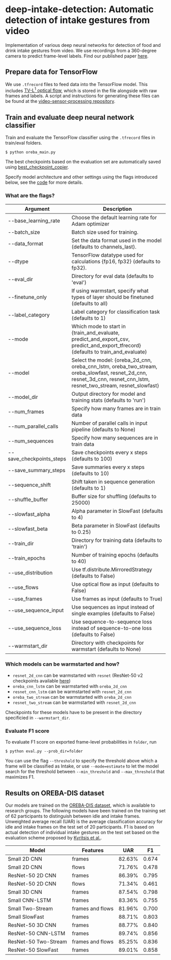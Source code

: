 # deep-intake-detection: Automatic detection of intake gestures from video

Implementation of various deep neural networks for detection of food and drink intake gestures from video.
We use recordings from a 360-degree camera to predict frame-level labels.
Find our published paper [here](https://ieeexplore.ieee.org/document/8853283).

## Prepare data for TensorFlow

We use `.tfrecord` files to feed data into the TensorFlow model.
This includes [TV-L<sup>1</sup> optical flow](https://pequan.lip6.fr/~bereziat/cours/master/vision/papers/zach07.pdf), which is stored in the file alongside with raw frames and labels.
A script and instructions for generating these files can be found at the [video-sensor-processing repository](https://github.com/prouast/video-sensor-processing).

## Train and evaluate deep neural network classifier

Train and evaluate the TensorFlow classifier using the `.tfrecord` files in train/eval folders.

```
$ python oreba_main.py
```

The best checkpoints based on the evaluation set are automatically saved using [best_checkpoint_copier](https://github.com/bluecamel/best_checkpoint_copier).

Specify model architecture and other settings using the flags introduced below, see the [code](https://github.com/prouast/deep-intake-detection/blob/master/model/oreba_main.py#L21) for more details.

### What are the flags?

| Argument | Description |
| --- | --- |
| --base_learning_rate | Choose the default learning rate for Adam optimizer |
| --batch_size | Batch size used for training. |
| --data_format | Set the data format used in the model (defaults to channels_last). |
| --dtype | TensorFlow datatype used for calculations {fp16, fp32} (defaults to fp32). |
| --eval_dir | Directory for eval data (defaults to 'eval') |
| --finetune_only | If using warmstart, specify what types of layer should be finetuned (defaults to all) |
| --label_category | Label category for classification task (defaults to 1) |
| --mode | Which mode to start in {train_and_evaluate, predict_and_export_csv, predict_and_export_tfrecord} (defaults to train_and_evaluate) |
| --model | Select the model: {oreba_2d_cnn, oreba_cnn_lstm, oreba_two_stream, oreba_slowfast, resnet_2d_cnn, resnet_3d_cnn, resnet_cnn_lstm, resnet_two_stream, resnet_slowfast} |
| --model_dir | Output directory for model and training stats (defaults to 'run') |
| --num_frames | Specify how many frames are in train data |
| --num_parallel_calls | Number of parallel calls in input pipeline (defaults to None) |
| --num_sequences | Specify how many sequences are in train data |
| --save_checkpoints_steps | Save checkpoints every x steps (defaults to 100) |
| --save_summary_steps | Save summaries every x steps (defaults to 10) |
| --sequence_shift | Shift taken in sequence generation (defaults to 1) |
| --shuffle_buffer | Buffer size for shuffling (defaults to 25000) |
| --slowfast_alpha | Alpha parameter in SlowFast (defaults to 4) |
| --slowfast_beta | Beta parameter in SlowFast (defaults to 0.25) |
| --train_dir | Directory for training data (defaults to 'train') |
| --train_epochs | Number of training epochs (defaults to 40) |
| --use_distribution | Use tf.distribute.MirroredStrategy (defaults to False) |
| --use_flows | Use optical flow as input (defaults to False) |
| --use_frames | Use frames as input (defaults to True) |
| --use_sequence_input | Use sequences as input instead of single examples (defaults to False) |
| --use_sequence_loss | Use sequence-to-sequence loss instead of sequence-to-one loss (defaults to False) |
| --warmstart_dir | Directory with checkpoints for warmstart (defaults to None) |

### Which models can be warmstarted and how?

- `resnet_2d_cnn` can be warmstarted with `resnet` (ResNet-50 v2 checkpoints available [here](https://github.com/tensorflow/models/tree/master/official/resnet))
- `oreba_cnn_lstm` can be warmstarted with `oreba_2d_cnn`
- `resnet_cnn_lstm` can be warmstarted with `resnet_2d_cnn`
- `oreba_two_stream` can be warmstarted with `oreba_2d_cnn`
- `resnet_two_stream` can be warmstarted with `resnet_2d_cnn`

Checkpoints for these models have to be present in the directory specificied in `--warmstart_dir`.

### Evaluate F1 score

To evaluate F1 score on exported frame-level probabilities in `folder`, run

```
$ python eval.py --prob_dir=folder
```

You can use the flag `--threshold` to specify the threshold above which a frame will be classified as Intake, or use `--mode=estimate` to let the model search for the threshold between `--min_threshold` and `--max_threshold` that maximizes F1.

## Results on OREBA-DIS dataset

Our models are trained on the [OREBA-DIS dataset](https://www.newcastle.edu.au/oreba), which is available to research groups.
The following models have been trained on the training set of 62 participants to distinguish between idle and intake frames.
Unweighted average recall (UAR) is the average classification accuracy for idle and intake frames on the test set of 20 participants.
F1 is based on actual detection of individual intake gestures on the test set based on the evaluation scheme proposed by [Kyritsis et al.](https://ieeexplore.ieee.org/abstract/document/8606156).   

| Model | Features | UAR | F1 |
| --- | ---  | --- | --- |
| Small 2D CNN | frames | 82.63% | 0.674 |
| Small 2D CNN | flows | 71.76% | 0.478 |
| ResNet-50 2D CNN | frames | 86.39% | 0.795 |
| ResNet-50 2D CNN | flows | 71.34% | 0.461 |
| Small 3D CNN | frames | 87.54% | 0.798 |
| Small CNN-LSTM | frames | 83.36% | 0.755 |
| Small Two-Stream | frames and flows | 81.96% | 0.700 |
| Small SlowFast | frames | 88.71% | 0.803 |
| ResNet-50 3D CNN | frames | 88.77% | 0.840 |
| ResNet-50 CNN-LSTM | frames | 89.74% | 0.856 |
| ResNet-50 Two-Stream | frames and flows | 85.25% | 0.836 |
| ResNet-50 SlowFast | frames | 89.01% | 0.858 |
